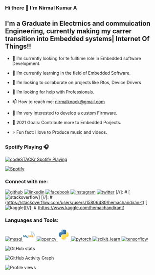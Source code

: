 ### Hi there 👋 I'm Nirmal Kumar A

<!--
**NirmalKnock/NirmalKnock** is a ✨ _special_ ✨ repository because its `README.md` (this file) appears on your GitHub profile.
- 💬 Ask me about ...
Here are some ideas to get you started:
-->
## I'm a Graduate in Electrnics and commuication Engineering, currently making my carrer transition into Embedded systems| Internet Of Things!!

- 🔭 I’m currently looking for te fulltime role in Embedded software Development.
- 🌱 I’m currently learning in the field of Embedded Software.
- 👯 I’m looking to collaborate on projects like Rtos, Device Drivers
- 🤔 I’m looking for help with Professionals.
- 📫 How to reach me: nirmalknock@gmail.com 



- 👯 I’m very interested to develop a custom Firmware.
- 🥅 2021 Goals: Contribute more to Embedded Porjects.
- ⚡ Fun fact: I love to Produce music and videos.

### Spotify Playing 🎧

[<img src="https://nova-five.vercel.app" alt="codeSTACKr Spotify Playing" width="350" />](https://open.spotify.com/track/5PjdY0CKGZdEuoNab3yDmX?si=529877128bbc47d5)

[![Spotify](https://nova-five.vercel.app.vercel.app/api/spotify)](https://open.spotify.com/user/rofoowgl8gggllonjheibv431)


### Connect with me:

[<img src='https://cdn.jsdelivr.net/npm/simple-icons@3.0.1/icons/github.svg' alt='github' height='40'>](https://github.com/NirmalKnock)  [<img src='https://cdn.jsdelivr.net/npm/simple-icons@3.0.1/icons/linkedin.svg' alt='linkedin' height='40'>](https://www.linkedin.com/in/nirmalknock/)  [<img src='https://cdn.jsdelivr.net/npm/simple-icons@3.0.1/icons/facebook.svg' alt='facebook' height='40'>](https://www.facebook.com/nirmalknock/)  [<img src='https://cdn.jsdelivr.net/npm/simple-icons@3.0.1/icons/instagram.svg' alt='instagram' height='40'>](https://www.instagram.com/nirmalknock/)  [<img src='https://cdn.jsdelivr.net/npm/simple-icons@3.0.1/icons/twitter.svg' alt='twitter' height='40'>](https://twitter.com/Nirmalknock) 
[//]: # [<img src='https://cdn.jsdelivr.net/npm/simple-icons@3.0.1/icons/stackoverflow.svg' alt='stackoverflow' height='40'>] 
[//]: # (https://stackoverflow.com/users/users/15806480/hemachandiran-t)  [<img src='https://cdn.jsdelivr.net/npm/simple-icons@3.0.1/icons/kaggle.svg' alt='kaggle' height='40'>][//]: # (https://www.kaggle.com/hemachandirant)   




<h3 align="left">Languages and Tools:</h3>
<p align="left"> <a href="https://www.microsoft.com/en-us/sql-server" target="_blank"> <img src="https://cdn.worldvectorlogo.com/logos/microsoft-sql-server.svg" alt="mssql" width="40" height="40"/> </a> <a href="https://www.mysql.com/" target="_blank"> <img src="https://raw.githubusercontent.com/devicons/devicon/master/icons/mysql/mysql-original-wordmark.svg" alt="mysql" width="40" height="40"/> </a> <a href="https://opencv.org/" target="_blank"> <img src="https://www.vectorlogo.zone/logos/opencv/opencv-icon.svg" alt="opencv" width="40" height="40"/> </a> <a href="https://www.python.org" target="_blank"> <img src="https://raw.githubusercontent.com/devicons/devicon/master/icons/python/python-original.svg" alt="python" width="40" height="40"/> </a> <a href="https://pytorch.org/" target="_blank"> <img src="https://www.vectorlogo.zone/logos/pytorch/pytorch-icon.svg" alt="pytorch" width="40" height="40"/> </a> <a href="https://scikit-learn.org/" target="_blank"> <img src="https://upload.wikimedia.org/wikipedia/commons/0/05/Scikit_learn_logo_small.svg" alt="scikit_learn" width="40" height="40"/> </a> <a href="https://www.tensorflow.org" target="_blank"> <img src="https://www.vectorlogo.zone/logos/tensorflow/tensorflow-icon.svg" alt="tensorflow" width="40" height="40"/> </a> </p>


![GitHub stats](https://github-readme-stats.vercel.app/api?username=hemachandirant&show_icons=true)  

![GitHub Activity Graph](https://activity-graph.herokuapp.com/graph?username=hemachandirant)  

![Profile views](https://gpvc.arturio.dev/NirmalKnock)  

